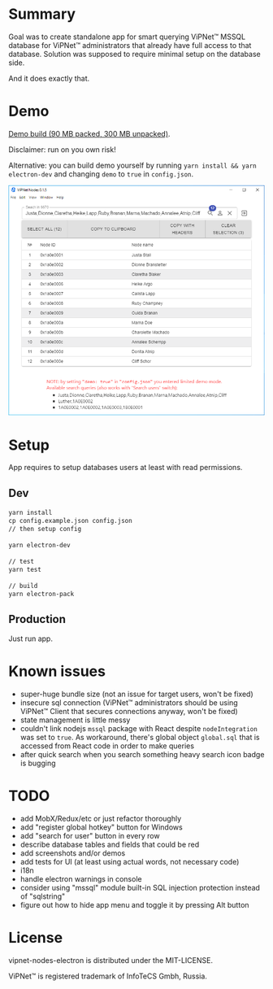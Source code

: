 # Summary

Goal was to create standalone app for smart querying ViPNet™ MSSQL database for ViPNet™ administrators that already have full access to that database. Solution was supposed to require minimal setup on the database side.

And it does exactly that.


# Demo

[Demo build (90 MB packed, 300 MB unpacked)](https://public-files.kengho.tech/vipnet-nodes-electron-demo_v0.1.13.zip).

Disclaimer: run on you own risk!

Alternative: you can build demo yourself by running `yarn install && yarn electron-dev` and changing `demo` to `true` in `config.json`.

![image of demo](/doc/screenshot1.png)

# Setup

App requires to setup databases users at least with read permissions.

## Dev

```
yarn install
cp config.example.json config.json
// then setup config

yarn electron-dev

// test
yarn test

// build
yarn electron-pack
```

## Production

Just run app.

# Known issues

* super-huge bundle size (not an issue for target users, won't be fixed)
* insecure sql connection (ViPNet™ administrators should be using ViPNet™ Client that secures connections anyway, won't be fixed)
* state management is little messy
* couldn't link nodejs `mssql` package with React despite `nodeIntegration` was set to `true`. As workaround, there's global object `global.sql` that is accessed from React code in order to make queries
* after quick search when you search something heavy search icon badge is bugging

# TODO

* add MobX/Redux/etc or just refactor thoroughly
* add "register global hotkey" button for Windows
* add "search for user" button in every row
* describe database tables and fields that could be red
* add screenshots and/or demos
* add tests for UI (at least using actual words, not necessary code)
* i18n
* handle electron warnings in console
* consider using "mssql" module built-in SQL injection protection instead of "sqlstring"
* figure out how to hide app menu and toggle it by pressing Alt button

# License

vipnet-nodes-electron is distributed under the MIT-LICENSE.

ViPNet™ is registered trademark of InfoTeCS Gmbh, Russia.
